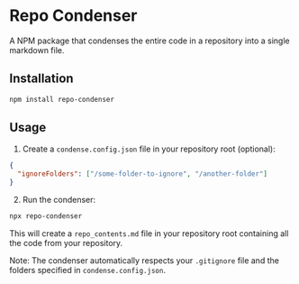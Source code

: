 # Repo Condenser

A NPM package that condenses the entire code in a repository into a single markdown file.

## Installation

```bash
npm install repo-condenser
```

## Usage

1. Create a `condense.config.json` file in your repository root (optional):

```json
{
  "ignoreFolders": ["/some-folder-to-ignore", "/another-folder"]
}
```

2. Run the condenser:

```bash
npx repo-condenser
```

This will create a `repo_contents.md` file in your repository root containing all the code from your repository.

Note: The condenser automatically respects your `.gitignore` file and the folders specified in `condense.config.json`.
